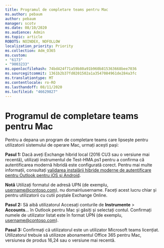 ```yaml
---
title: Programul de completare teams pentru Mac
ms.author: pebaum
author: pebaum
manager: scotv
ms.date: 08/10/2020
ms.audience: Admin
ms.topic: article
ROBOTS: NOINDEX, NOFOLLOW
localization_priority: Priority
ms.collection: Adm_O365
ms.custom:
- "6173"
- "9003233"
ms.openlocfilehash: 74bd424f71a59b80a91b960b815363668bee7036
ms.sourcegitcommit: 1361b2b37fd0201502a1a3547084961de284a3fc
ms.translationtype: MT
ms.contentlocale: ro-RO
ms.lasthandoff: 08/11/2020
ms.locfileid: "46629827"
---
```

# <a name="teams-add-in-for-mac"></a>Programul de completare teams pentru Mac

Pentru a depana un program de completare teams care lipsește pentru utilizatorii sistemului de operare Mac, urmați acești pași:

**Pasul 1:** Dacă aveți Exchange hibrid local (2016 CU3 sau o versiune mai recentă), utilizați instrumentul de Test-HMA.ps1 pentru a confirma că autentificarea modernă hibridă este configurată corect. Pentru mai multe informații, consultați [validarea instalării hibride moderne de autentificare pentru Outlook pentru iOS și Android](https://aka.ms/AA980zq).  

**Notă** Utilizați formatul de adresă UPN (de exemplu, [username@contoso.com](mailto:username@contoso.com)), nu domain\username. Faceți acest lucru chiar și pentru utilizatorii cu cutii poștale Exchange Online.

**Pasul 2:** Să aibă utilizatorul Accesați conturile de **Instrumente**  >  **Accounts**... în Outlook pentru Mac și găsiți și selectați contul. Confirmați numele de utilizator listat este în format UPN (de exemplu, [username@contoso.com](mailto:username@contoso.com)).

**Pasul 3:** Confirmați că utilizatorul este un utilizator Microsoft teams licențiat. Utilizatorul trebuie să utilizeze abonamentul Office 365 pentru Mac, versiunea de produs 16,24 sau o versiune mai recentă.